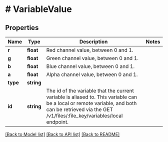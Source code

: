 # # VariableValue

## Properties

Name | Type | Description | Notes
------------ | ------------- | ------------- | -------------
**r** | **float** | Red channel value, between 0 and 1. |
**g** | **float** | Green channel value, between 0 and 1. |
**b** | **float** | Blue channel value, between 0 and 1. |
**a** | **float** | Alpha channel value, between 0 and 1. |
**type** | **string** |  |
**id** | **string** | The id of the variable that the current variable is aliased to. This variable can be a local or remote variable, and both can be retrieved via the GET /v1/files/:file_key/variables/local endpoint. |

[[Back to Model list]](../../README.md#models) [[Back to API list]](../../README.md#endpoints) [[Back to README]](../../README.md)
